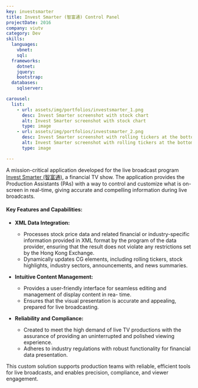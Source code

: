 ```yaml
---
key: investsmarter
title: Invest Smarter (智富通) Control Panel
projectDate: 2016
company: viutv
category: Dev
skills:
  languages:
    vbnet:
    sql:
  frameworks:
    dotnet:
    jquery:
    bootstrap:
  databases:
    sqlserver:

carousel:
  list:
    - url: assets/img/portfolios/investsmarter_1.png
      desc: Invest Smarter screenshot with stock chart 
      alt: Invest Smarter screenshot with stock chart
      type: image
    - url: assets/img/portfolios/investsmarter_2.png
      desc: Invest Smarter screenshot with rolling tickers at the bottom of the screen
      alt: Invest Smarter screenshot with rolling tickers at the bottom of the screen
      type: image

---
```

A mission-critical application developed for the live broadcast program [Invest Smarter (智富通)](https://viu.tv/encore/invest-smarter), a financial TV show. The application provides the Production Assistants (PAs) with a way to control and customize what is on-screen in real-time, giving accurate and compelling information during live broadcasts.

#### **Key Features and Capabilities:** 
- **XML Data Integration:**
  - Processes stock price data and related financial or industry-specific information provided in XML format by the program of the data provider, ensuring that the result does not violate any restrictions set by the Hong Kong Exchange.  
  - Dynamically updates CG elements, including rolling tickers, stock highlights, industry sectors, announcements, and news summaries.  

- **Intuitive Content Management:**
  - Provides a user-friendly interface for seamless editing and management of display content in rea- time.  
  - Ensures that the visual presentation is accurate and appealing, prepared for live broadcasting.

- **Reliability and Compliance:**  
  - Created to meet the high demand of live TV productions with the assurance of providing an uninterrupted and polished viewing experience.
  - Adheres to industry regulations with robust functionality for financial data presentation. 

This custom solution supports production teams with reliable, efficient tools for live broadcasts, and enables precision, compliance, and viewer engagement.


